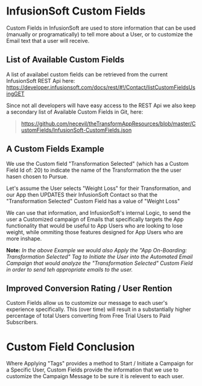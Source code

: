 InfusionSoft Custom Fields
=====
Custom Fields in InfusionSoft are used to store information that can be used (manually or programatically) to tell more about a User, or to customize the Email text that a user will receive.

List of Available Custom Fields
-----
A list of availabel custom fields can be retrieved from the current InfusionSoft REST Api here: https://developer.infusionsoft.com/docs/rest/#!/Contact/listCustomFieldsUsingGET

Since not all developers will have easy access to the REST Api we also keep a secondary list of Available Custom Fields in Git, here: 

>https://github.com/necevil/theTransformAppResources/blob/master/CustomFields/InfusionSoft-CustomFields.json

A Custom Fields Example
----
We use the Custom field "Transformation Selected" (which has a Custom Field Id of: 20) to indicate the name of the Transformation the the user hasen chosen to Pursue.

Let's assume the User selects "Weight Loss" for their Transformation, and our App then UPDATES their InfusionSoft Contact so that the "Transformation Selected" Custom Field has a value of "Weight Loss"

We can use that information, and InfusionSoft's internal Logic, to send the user a Customized campaign of Emails that specifically targets the App functionality that would be useful to App Users who are looking to lose weight, while ommiting those features designed for App Users who are more inshape.

**Note:** *In the above Example we would also Apply the "App On-Boarding: Transformation Selected" Tag to Initiate the User into the Automated Email Campaign that would analyze the "Transformation Selected" Custom Field in order to send teh appropriate emails to the user.*

Improved Conversion Rating / User Rention
----
Custom Fields allow us to customize our message to each user's experience specifically.  This (over time) will result in a substantially higher percentage of total Users converting from Free Trial Users to Paid Subscribers.

Custom Field Conclusion
====
Where Applying "Tags" provides a method to Start / Initiate a Campaign for a Specific User, Custom Fields provide the information that we use to customize the Campaign Message to be sure it is relevent to each user.